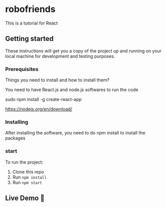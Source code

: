 # robofriends
This is a tutorial for React

## Getting started

These instructions will get you a copy of the project up and running on your local machine for development and testing purposes.

### Prerequisites

Things you need to install and how to install them?

You need to have React.js and node.js softwares to run the code

sudo npm install -g create-react-app

https://nodejs.org/en/download/

### Installing

After installing the software, you need to do npm install to install the packages

### start

To run the project:

1. Clone this repo
2. Run `npm install`
3. Run `npm start`

## Live Demo 🚀


